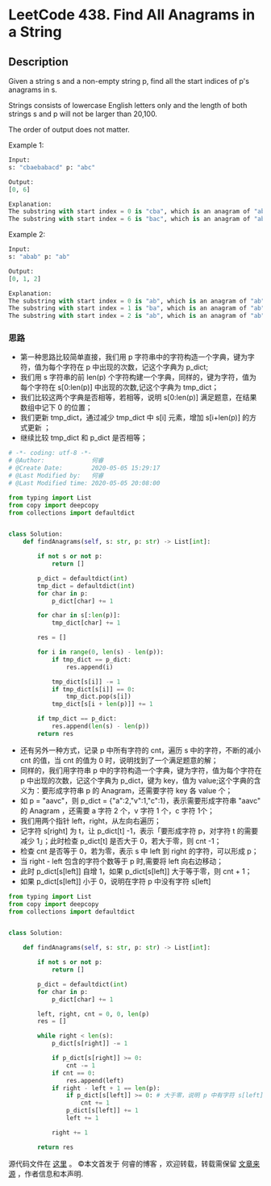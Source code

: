 # LeetCode 438. Find All Anagrams in a String

## Description

Given a string s and a non-empty string p, find all the start indices of p's anagrams in s.

Strings consists of lowercase English letters only and the length of both strings s and p will not be larger than 20,100.

The order of output does not matter.

Example 1:

```py
Input:
s: "cbaebabacd" p: "abc"

Output:
[0, 6]

Explanation:
The substring with start index = 0 is "cba", which is an anagram of "abc".
The substring with start index = 6 is "bac", which is an anagram of "abc".
```

Example 2:

```py
Input:
s: "abab" p: "ab"

Output:
[0, 1, 2]

Explanation:
The substring with start index = 0 is "ab", which is an anagram of "ab".
The substring with start index = 1 is "ba", which is an anagram of "ab".
The substring with start index = 2 is "ab", which is an anagram of "ab".
```

### 思路

* 第一种思路比较简单直接，我们用 p 字符串中的字符构造一个字典，键为字符，值为每个字符在 p 中出现的次数，记这个字典为 p_dict;
* 我们用 s 字符串的前 len(p) 个字符构建一个字典，同样的，键为字符，值为每个字符在 s[0:len(p)] 中出现的次数,记这个字典为 tmp_dict；
* 我们比较这两个字典是否相等，若相等，说明 s[0:len(p)] 满足题意，在结果数组中记下 0 的位置；
* 我们更新 tmp_dict，通过减少 tmp_dict 中 s[i] 元素，增加 s[i+len(p)] 的方式更新 ；
* 继续比较 tmp_dict 和 p_dict 是否相等；

```py
# -*- coding: utf-8 -*-
# @Author:             何睿
# @Create Date:        2020-05-05 15:29:17
# @Last Modified by:   何睿
# @Last Modified time: 2020-05-05 20:08:00

from typing import List
from copy import deepcopy
from collections import defaultdict


class Solution:
    def findAnagrams(self, s: str, p: str) -> List[int]:

        if not s or not p:
            return []

        p_dict = defaultdict(int)
        tmp_dict = defaultdict(int)
        for char in p:
            p_dict[char] += 1

        for char in s[:len(p)]:
            tmp_dict[char] += 1

        res = []

        for i in range(0, len(s) - len(p)):
            if tmp_dict == p_dict:
                res.append(i)

            tmp_dict[s[i]] -= 1
            if tmp_dict[s[i]] == 0:
                tmp_dict.pop(s[i])
            tmp_dict[s[i + len(p)]] += 1

        if tmp_dict == p_dict:
            res.append(len(s) - len(p))
        return res

```

* 还有另外一种方式，记录 p 中所有字符的 cnt，遍历 s 中的字符，不断的减小 cnt 的值，当 cnt 的值为 0 时，说明找到了一个满足题意的解；
* 同样的，我们用字符串 p 中的字符构造一个字典，键为字符，值为每个字符在 p 中出现的次数，记这个字典为 p_dict，键为 key，值为 value;这个字典的含义为：要形成字符串 p 的 Anagram，还需要字符 key 各 value 个；
* 如  p = "aavc"，则 p_dict = {"a":2,"v":1,"c":1}，表示需要形成字符串 "aavc" 的 Anagram ，还需要 a 字符 2 个，v 字符 1 个，c 字符 1个；
* 我们用两个指针 left，right，从左向右遍历；
* 记字符 s[right] 为 t，让 p_dict[t] -1，表示「要形成字符 p，对字符 t 的需要减少 1」；此时检查 p_dict[t] 是否大于 0，若大于零，则 cnt -1；
* 检查 cnt 是否等于 0，若为零，表示 s 中 left 到 right 的字符，可以形成 p；
* 当 right - left 包含的字符个数等于 p 时,需要将 left 向右边移动；
* 此时 p_dict[s[left]] 自增 1，如果 p_dict[s[left]] 大于等于零，则 cnt + 1；
* 如果 p_dict[s[left]] 小于 0，说明在字符 p 中没有字符 s[left]

```py
from typing import List
from copy import deepcopy
from collections import defaultdict


class Solution:

    def findAnagrams(self, s: str, p: str) -> List[int]:

        if not s or not p:
            return []

        p_dict = defaultdict(int)
        for char in p:
            p_dict[char] += 1

        left, right, cnt = 0, 0, len(p)
        res = []

        while right < len(s):
            p_dict[s[right]] -= 1

            if p_dict[s[right]] >= 0:
                cnt -= 1
            if cnt == 0:
                res.append(left)
            if right - left + 1 == len(p):
                if p_dict[s[left]] >= 0: # 大于零，说明 p 中有字符 s[left]，否则 p 中没有 s[left]
                    cnt += 1
                p_dict[s[left]] += 1
                left += 1

            right += 1

        return res

```

源代码文件在 [这里](https://github.com/ruicore/Algorithm/blob/master/LeetCode/2020-05-05-438-Find-All-Anagrams-in-a-String.py) 。
©本文首发于 何睿的博客 ，欢迎转载，转载需保留 [文章来源](https://ruicore.cn/leetcode-438-find-all-anagrams-in-a-string/) ，作者信息和本声明.
